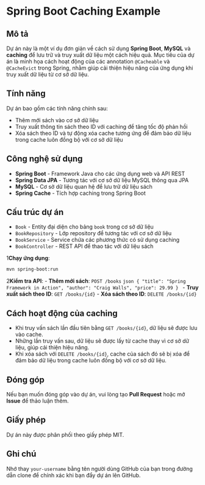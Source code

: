 
# Spring Boot Caching Example

## Mô tả
Dự án này là một ví dụ đơn giản về cách sử dụng **Spring Boot**, **MySQL** và **caching** để lưu trữ và truy xuất dữ liệu một cách hiệu quả. Mục tiêu của dự án là minh họa cách hoạt động của các annotation `@Cacheable` và `@CacheEvict` trong Spring, nhằm giúp cải thiện hiệu năng của ứng dụng khi truy xuất dữ liệu từ cơ sở dữ liệu.

## Tính năng
Dự án bao gồm các tính năng chính sau:
- Thêm mới sách vào cơ sở dữ liệu
- Truy xuất thông tin sách theo ID với caching để tăng tốc độ phản hồi
- Xóa sách theo ID và tự động xóa cache tương ứng để đảm bảo dữ liệu trong cache luôn đồng bộ với cơ sở dữ liệu

## Công nghệ sử dụng
- **Spring Boot** - Framework Java cho các ứng dụng web và API REST
- **Spring Data JPA** - Tương tác với cơ sở dữ liệu MySQL thông qua JPA
- **MySQL** - Cơ sở dữ liệu quan hệ để lưu trữ dữ liệu sách
- **Spring Cache** - Tích hợp caching trong Spring Boot

## Cấu trúc dự án
- `Book` - Entity đại diện cho bảng `book` trong cơ sở dữ liệu
- `BookRepository` - Lớp repository để tương tác với cơ sở dữ liệu
- `BookService` - Service chứa các phương thức có sử dụng caching
- `BookController` - REST API để thao tác với dữ liệu sách

1**Chạy ứng dụng**:
   ```bash
   mvn spring-boot:run
   ```

2**Kiểm tra API**:
    - **Thêm mới sách**: `POST /books`
      ```json
      {
          "title": "Spring Framework in Action",
          "author": "Craig Walls",
          "price": 29.99
      }
      ```
    - **Truy xuất sách theo ID**: `GET /books/{id}`
    - **Xóa sách theo ID**: `DELETE /books/{id}`

## Cách hoạt động của caching
- Khi truy vấn sách lần đầu tiên bằng `GET /books/{id}`, dữ liệu sẽ được lưu vào cache.
- Những lần truy vấn sau, dữ liệu sẽ được lấy từ cache thay vì cơ sở dữ liệu, giúp cải thiện hiệu năng.
- Khi xóa sách với `DELETE /books/{id}`, cache của sách đó sẽ bị xóa để đảm bảo dữ liệu trong cache luôn đồng bộ với cơ sở dữ liệu.

## Đóng góp
Nếu bạn muốn đóng góp vào dự án, vui lòng tạo **Pull Request** hoặc mở **Issue** để thảo luận thêm.

## Giấy phép
Dự án này được phân phối theo giấy phép MIT.


## Ghi chú
Nhớ thay `your-username` bằng tên người dùng GitHub của bạn trong đường dẫn clone để chính xác khi bạn đẩy dự án lên GitHub.
